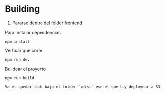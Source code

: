 # Building


1. Pararse dentro del folder frontend

Para instalar dependencias

```
npm install
```

Verficar que corre

```
npm run dev
```

Buildear el proyecto

```
npm run build
``
Va el quedar todo bajo el folder `/dist` ese el que hay deployear a S3
